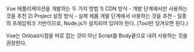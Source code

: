 Vue 애플리케이션을 개발하는 두 가지 방법
    1) CDN 방식
        - 개발 단계에서만 사용하는 것을 추천
        <!-- W3schools.com -->
        <script src="https://unpkg.com/vue@3/dist/vue.global.js"></script> 
    2) Project 설정 방식
        - 실제 제품 개발 단계에서 사용하는 것을 추천
        - 일종의 프레임워크 기반이므로, Node.js가 설치되어 있어야 한다. (Tool만 당겨오면 된다.)

Vue는 Onload시점을 따로 잡는 것이 아닌 Script를 Body끝으로 내려 사용하는 것을 권장한다.